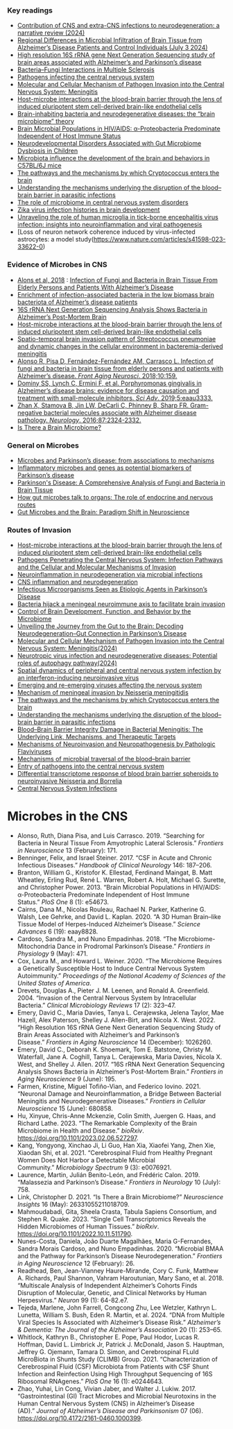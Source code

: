 ### Key readings
- [Contribution of CNS and extra-CNS infections to neurodegeneration: a narrative review (2024)](https://doi.org/10.1186%2Fs12974-024-03139-y)
-  [Regional Differences in Microbial Infiltration of Brain Tissue from Alzheimer’s Disease Patients and Control Individuals (July 3 2024)](https://doi.org/10.3390/brainsci14070677) 
- [High resolution 16S rRNA gene Next Generation Sequencing study of brain areas associated with Alzheimer’s and Parkinson’s disease](https://doi.org/10.3389/fnagi.2022.1026260)
- [Bacteria–Fungi Interactions in Multiple Sclerosis](https://doi.org/10.3390/microorganisms12050872)
- [Pathogens infecting the central nervous system](https://doi.org/10.1371/journal.ppat.1010234) 
- [Molecular and Cellular Mechanism of Pathogen Invasion into the Central Nervous System: Meningitis](https://link.springer.com/chapter/10.1007/978-981-99-9404-5_14)
- [Host-microbe interactions at the blood-brain barrier through the lens of induced pluripotent stem cell-derived brain-like endothelial cells](https://journals.asm.org/doi/pdf/10.1128/mbio.02862-23) 
- [Brain-inhabiting bacteria and neurodegenerative diseases: the “brain microbiome” theory](https://www.ncbi.nlm.nih.gov/pmc/articles/PMC10620799/) 
- [Brain Microbial Populations in HIV/AIDS: α-Proteobacteria Predominate Independent of Host Immune Status](https://doi.org/10.1371/journal.pone.0054673) 
- [Neurodevelopmental Disorders Associated with Gut Microbiome Dysbiosis in Children](https://doi.org/10.3390/children11070796) 
- [Microbiota influence the development of the brain and behaviors in C57BL/6J mice](https://www.ncbi.nlm.nih.gov/pmc/articles/PMC6075787/) 
- [The pathways and the mechanisms by which Cryptococcus enters the brain](https://www.tandfonline.com/doi/pdf/10.1080/21501203.2023.2295409) 
- [Understanding the mechanisms underlying the disruption of the blood–brain barrier in parasitic infections](https://doi.org/10.1002/jnr.25288) 
- [The role of microbiome in central nervous system disorders](https://doi.org/10.1016/j.bbi.2013.12.015)
- [Zika virus infection histories in brain development](https://doi.org/10.1242/dmm.050005)
- [Unraveling the role of human microglia in tick-borne encephalitis virus infection: insights into neuroinflammation and viral pathogenesis](https://doi.org/10.1016/j.micinf.2024.105383 "Persistent link using digital object identifier")
- [Loss of neuron network coherence induced by virus-infected astrocytes: a model study(https://www.nature.com/articles/s41598-023-33622-0)


### Evidence of Microbes in CNS
- [Alons et al, 2018](https://doi.org/10.3389/fnagi.2018.00159) : [Infection of Fungi and Bacteria in Brain Tissue From Elderly Persons and Patients With Alzheimer’s Disease](https://doi.org/10.3389/fnagi.2018.00159)
- [Enrichment of infection-associated bacteria in the low biomass brain bacteriota of Alzheimer’s disease patients](https://doi.org/10.1371/journal.pone.0296307)
- [16S rRNA Next Generation Sequencing Analysis Shows Bacteria in Alzheimer’s Post-Mortem Brain](https://doi.org/10.3389/fnagi.2017.00195)
- [Host-microbe interactions at the blood-brain barrier through the lens of induced pluripotent stem cell-derived brain-like endothelial cells](https://journals.asm.org/doi/pdf/10.1128/mbio.02862-23) 
- [Spatio-temporal brain invasion pattern of Streptococcus pneumoniae and dynamic changes in the cellular environment in bacteremia-derived meningitis](https://doi.org/10.1016/j.nbd.2024.106484) 
- [Alonso R, Pisa D, Fernández-Fernández AM, Carrasco L. Infection of fungi and bacteria in brain tissue from elderly persons and patients with Alzheimer’s disease. _Front Aging Neurosci_. 2018;10:159.](https://doi.org/10.3389/fnagi.2018.00159) 
- [Dominy SS, Lynch C, Ermini F, et al. Porphyromonas gingivalis in Alzheimer’s disease brains: evidence for disease causation and treatment with small-molecule inhibitors. _Sci Adv_. 2019;5:eaau3333.](https://www.science.org/doi/10.1126/sciadv.aau3333)  
- [Zhan X, Stamova B, Jin LW, DeCarli C, Phinney B, Sharp FR. Gram-negative bacterial molecules associate with Alzheimer disease pathology. _Neurology_. 2016;87:2324-2332.](https://doi.org/10.1212/WNL.0000000000003391) 
- [Is There a Brain Microbiome?](https://doi.org/10.1177/26331055211018709)

### General on Microbes
- [Microbes and Parkinson’s disease: from associations to mechanisms](https://doi.org/10.1016/j.tim.2022.01.004)
- [Inflammatory microbes and genes as potential biomarkers of Parkinson’s disease](https://www.nature.com/articles/s41522-022-00367-z)
- [Parkinson's Disease: A Comprehensive Analysis of Fungi and Bacteria in Brain Tissue](https://www.ncbi.nlm.nih.gov/pmc/articles/PMC7053320/)
- [How gut microbes talk to organs: The role of endocrine and nervous routes](https://doi.org/10.1016/j.molmet.2016.05.011)
- [Gut Microbes and the Brain: Paradigm Shift in Neuroscience](https://doi.org/10.1523/JNEUROSCI.3299-14.2014 )

### Routes of Invasion
- [Host-microbe interactions at the blood-brain barrier through the lens of induced pluripotent stem cell-derived brain-like endothelial cells](https://journals.asm.org/doi/pdf/10.1128/mbio.02862-23) 
- [Pathogens Penetrating the Central Nervous System: Infection Pathways and the Cellular and Molecular Mechanisms of Invasion](https://www.ncbi.nlm.nih.gov/pmc/articles/PMC4187632/)  
- [Neuroinflammation in neurodegeneration via microbial infections](https://doi.org/10.3389/fimmu.2022.907804)
- [CNS inflammation and neurodegeneration](https://www.jci.org/articles/view/90609)
- [Infectious Microorganisms Seen as Etiologic Agents in Parkinson’s Disease](https://doi.org/10.3390/life13030805)
- [Bacteria hijack a meningeal neuroimmune axis to facilitate brain invasion](https://www.nature.com/articles/s41586-023-05753-x)  
- [Control of Brain Development, Function, and Behavior by the Microbiome](https://doi.org/10.1016/j.chom.2015.04.011) 
- [Unveiling the Journey from the Gut to the Brain: Decoding Neurodegeneration–Gut Connection in Parkinson’s Disease](https://pubs.acs.org/doi/full/10.1021/acschemneuro.4c00293)
- [Molecular and Cellular Mechanism of Pathogen Invasion into the Central Nervous System: Meningitis(2024)](https://link.springer.com/chapter/10.1007/978-981-99-9404-5_14) 
- [Neurotropic virus infection and neurodegenerative diseases: Potential roles of autophagy pathway(2024)](https://doi.org/10.1111/cns.14548)
- [Spatial dynamics of peripheral and central nervous system infection by an interferon-inducing neuroinvasive virus](https://www.biorxiv.org/content/10.1101/2024.05.19.594871v1.full)
- [Emerging and re-emerging viruses affecting the nervous system](https://neurolrespract.biomedcentral.com/articles/10.1186/s42466-019-0020-6) 
- [Mechanism of meningeal invasion by Neisseria meningitidis](https://www.ncbi.nlm.nih.gov/pmc/articles/PMC3396695/) 
- [The pathways and the mechanisms by which Cryptococcus enters the brain](https://www.tandfonline.com/doi/pdf/10.1080/21501203.2023.2295409) 
- [Understanding the mechanisms underlying the disruption of the blood–brain barrier in parasitic infections](https://doi.org/10.1002/jnr.25288) 
- [Blood–Brain Barrier Integrity Damage in Bacterial Meningitis: The Underlying Link, Mechanisms, and Therapeutic Targets](https://www.mdpi.com/1422-0067/24/3/2852) 
- [Mechanisms of Neuroinvasion and Neuropathogenesis by Pathologic Flaviviruses](https://doi.org/10.3390/v15020261) 
- [Mechanisms of microbial traversal of the blood–brain barrier](https://www.nature.com/articles/nrmicro1952.pdf) 
- [Entry of pathogens into the central nervous system](https://doi.org/10.1111/j.1574-6976.1996.tb00245.x) 
- [Differential transcriptome response of blood brain barrier spheroids to neuroinvasive Neisseria and Borrelia](https://www.ncbi.nlm.nih.gov/pmc/articles/PMC10766361/)  
- [Central Nervous System Infections](https://www.ncbi.nlm.nih.gov/pmc/articles/PMC7122753/)  


# Microbes in the CNS
- Alonso, Ruth, Diana Pisa, and Luis Carrasco. 2019. “Searching for Bacteria in Neural Tissue From Amyotrophic Lateral Sclerosis.” _Frontiers in Neuroscience_ 13 (February): 171.
- Benninger, Felix, and Israel Steiner. 2017. “CSF in Acute and Chronic Infectious Diseases.” _Handbook of Clinical Neurology_ 146: 187–206.
- Branton, William G., Kristofor K. Ellestad, Ferdinand Maingat, B. Matt Wheatley, Erling Rud, René L. Warren, Robert A. Holt, Michael G. Surette, and Christopher Power. 2013. “Brain Microbial Populations in HIV/AIDS: α-Proteobacteria Predominate Independent of Host Immune Status.” _PloS One_ 8 (1): e54673.
- Cairns, Dana M., Nicolas Rouleau, Rachael N. Parker, Katherine G. Walsh, Lee Gehrke, and David L. Kaplan. 2020. “A 3D Human Brain–like Tissue Model of Herpes-Induced Alzheimer’s Disease.” _Science Advances_ 6 (19): eaay8828.
- Cardoso, Sandra M., and Nuno Empadinhas. 2018. “The Microbiome-Mitochondria Dance in Prodromal Parkinson’s Disease.” _Frontiers in Physiology_ 9 (May): 471.
- Cox, Laura M., and Howard L. Weiner. 2020. “The Microbiome Requires a Genetically Susceptible Host to Induce Central Nervous System Autoimmunity.” _Proceedings of the National Academy of Sciences of the United States of America_.
- Drevets, Douglas A., Pieter J. M. Leenen, and Ronald A. Greenfield. 2004. “Invasion of the Central Nervous System by Intracellular Bacteria.” _Clinical Microbiology Reviews_ 17 (2): 323–47.
- Emery, David C., Maria Davies, Tanya L. Cerajewska, Jelena Taylor, Mae Hazell, Alex Paterson, Shelley J. Allen-Birt, and Nicola X. West. 2022. “High Resolution 16S rRNA Gene Next Generation Sequencing Study of Brain Areas Associated with Alzheimer’s and Parkinson’s Disease.” _Frontiers in Aging Neuroscience_ 14 (December): 1026260.
- Emery, David C., Deborah K. Shoemark, Tom E. Batstone, Christy M. Waterfall, Jane A. Coghill, Tanya L. Cerajewska, Maria Davies, Nicola X. West, and Shelley J. Allen. 2017. “16S rRNA Next Generation Sequencing Analysis Shows Bacteria in Alzheimer’s Post-Mortem Brain.” _Frontiers in Aging Neuroscience_ 9 (June): 195.
- Farmen, Kristine, Miguel Tofiño-Vian, and Federico Iovino. 2021. “Neuronal Damage and Neuroinflammation, a Bridge Between Bacterial Meningitis and Neurodegenerative Diseases.” _Frontiers in Cellular Neuroscience_ 15 (June): 680858.
- Hu, Xinyue, Chris-Anne Mckenzie, Colin Smith, Juergen G. Haas, and Richard Lathe. 2023. “The Remarkable Complexity of the Brain Microbiome in Health and Disease.” _bioRxiv_. https://doi.org/10.1101/2023.02.06.527297.
- Kang, Yongyong, Xinchao Ji, Li Guo, Han Xia, Xiaofei Yang, Zhen Xie, Xiaodan Shi, et al. 2021. “Cerebrospinal Fluid from Healthy Pregnant Women Does Not Harbor a Detectable Microbial Community.” _Microbiology Spectrum_ 9 (3): e0076921.
- Laurence, Martin, Julián Benito-León, and Frédéric Calon. 2019. “Malassezia and Parkinson’s Disease.” _Frontiers in Neurology_ 10 (July): 758.
- Link, Christopher D. 2021. “Is There a Brain Microbiome?” _Neuroscience Insights_ 16 (May): 26331055211018709.
- Mahmoudabadi, Gita, Sheela Crasta, Tabula Sapiens Consortium, and Stephen R. Quake. 2023. “Single Cell Transcriptomics Reveals the Hidden Microbiomes of Human Tissues.” _bioRxiv_. https://doi.org/10.1101/2022.10.11.511790.
- Nunes-Costa, Daniela, João Duarte Magalhães, Maria G-Fernandes, Sandra Morais Cardoso, and Nuno Empadinhas. 2020. “Microbial BMAA and the Pathway for Parkinson’s Disease Neurodegeneration.” _Frontiers in Aging Neuroscience_ 12 (February): 26.
- Readhead, Ben, Jean-Vianney Haure-Mirande, Cory C. Funk, Matthew A. Richards, Paul Shannon, Vahram Haroutunian, Mary Sano, et al. 2018. “Multiscale Analysis of Independent Alzheimer’s Cohorts Finds Disruption of Molecular, Genetic, and Clinical Networks by Human Herpesvirus.” _Neuron_ 99 (1): 64-82.e7.
- Tejeda, Marlene, John Farrell, Congcong Zhu, Lee Wetzler, Kathryn L. Lunetta, William S. Bush, Eden R. Martin, et al. 2024. “DNA from Multiple Viral Species Is Associated with Alzheimer’s Disease Risk.” _Alzheimer’s & Dementia: The Journal of the Alzheimer’s Association_ 20 (1): 253–65.
- Whitlock, Kathryn B., Christopher E. Pope, Paul Hodor, Lucas R. Hoffman, David L. Limbrick Jr, Patrick J. McDonald, Jason S. Hauptman, Jeffrey G. Ojemann, Tamara D. Simon, and Cerebrospinal FLuId MicroBiota in Shunts Study (CLIMB) Group. 2021. “Characterization of Cerebrospinal Fluid (CSF) Microbiota from Patients with CSF Shunt Infection and Reinfection Using High Throughput Sequencing of 16S Ribosomal RNAgenes.” _PloS One_ 16 (1): e0244643.
- Zhao, Yuhai, Lin Cong, Vivian Jaber, and Walter J. Lukiw. 2017. “Gastrointestinal (GI) Tract Microbes and Microbial Neurotoxins in the Human Central Nervous System (CNS) in Alzheimer’s Disease (AD).” _Journal of Alzheimer’s Disease and Parkinsonism_ 07 (06). https://doi.org/10.4172/2161-0460.1000399.





